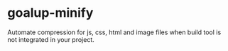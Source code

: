# goalup-minify
Automate compression for js, css, html and image files when build tool is not integrated in your project.
